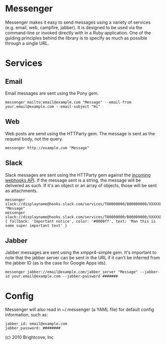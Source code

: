 Messenger
=========

Messenger makes it easy to send messages using a variety of services (e.g. email, web, campfire, jabber). It is designed to be used via the command-line or invoked directly with in a Ruby application. One of the guiding principles behind the library is to specify as much as possible through a single URL.


Services
========

Email
-----

Email messages are sent using the Pony gem.

    messenger mailto:email@example.com "Message" --email-from your.email@example.com --email-subject "Hi"


Web
---

Web posts are send using the HTTParty gem. The message is sent as the request body, not the query.

    messenger http://example.com "Message"

Slack
---

Slack messages are sent using the HTTParty gem against the [incoming webhooks API](https://api.slack.com/incoming-webhooks). If the message sent is a string, the message will be delivered
as such. If it's an object or an array of objects, those will be sent as attachments.

    messenger slack://displayname@hooks.slack.com/services/T00000000/B00000000/XXXXXXXXXXXXXXXXXXXXXXXX/#room "Message"
    messenger slack://displayname@hooks.slack.com/services/T00000000/B00000000/XXXXXXXXXXXXXXXXXXXXXXXX/#room { fallback: 'Important notice', color: '#0000ff', text: 'Man this is some super important text' }


Jabber
------

Jabber messages are sent using the xmppr4-simple gem. It's important to note that the jabber server can be sent in the URL if it can't be inferred from the jabber ID (as is the case for Google Apps ids).

    messenger jabber://email@example.com/jabber_server "Message" --jabber-id your.email@example.com --jabber-password #######


Config
======

Messenger will also read in ~/.messenger (a YAML file) for default config information, such as:

    jabber_id: email@example.com
    jabber_password: ########


(c) 2010 Brightcove, Inc
